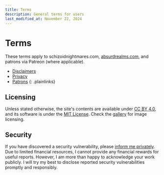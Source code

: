 ```yaml
---
title: Terms
description: General terms for users
last_modified_at: November 22, 2024
---
```


# Terms
These terms apply to schizoidnightmares.com, <a href="https://absurdrealms.com/" target="_blank">absurdrealms.com</a>, and patrons via Patreon (where applicable).

- [Disclaimers](/terms/disclaimers/)
- [Privacy](/terms/privacy/)
- [Patrons](/terms/patrons/)
{: .plainlinks}

## Licensing
Unless stated otherwise, the site's contents are available under <a href="https://creativecommons.org/licenses/by/4.0/" target="_blank">CC BY 4.0</a>, and its software is under the <a href="https://choosealicense.com/licenses/mit/" target="_blank">MIT License</a>. Check the [gallery](/gallery/) for image licensing.

## Security
If you have discovered a security vulnerability, please <a href="https://tally.so/r/mOaDRp" target="_blank">inform me privately</a>. Due to limited financial resources, I cannot provide any financial rewards for useful reports. However, I am more than happy to acknowledge your work publicly. I will try my best to disclose reported security vulnerabilities promptly and responsibly.